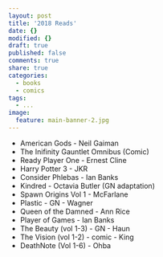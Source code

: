 ```yaml
---
layout: post
title: '2018 Reads'
date: {}
modified: {}
draft: true
published: false
comments: true
share: true
categories:
  - books
  - comics
tags:
  - ...
image:
  feature: main-banner-2.jpg
---
```


* American Gods - Neil Gaiman
* The Inifinity Gauntlet Omnibus (Comic)
* Ready Player One - Ernest Cline
* Harry Potter 3 - JKR
* Consider Phlebas - Ian Banks
* Kindred - Octavia Butler (GN adaptation)
* Spawn Origins Vol 1 - McFarlane
* Plastic - GN - Wagner
* Queen of the Damned - Ann Rice
* Player of Games - Ian Banks
* The Beauty (vol 1-3) - GN - Haun
* The Vision (vol 1-2) - comic - King
* DeathNote (Vol 1-6) - Ohba

